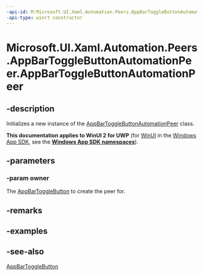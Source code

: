 ```yaml
---
-api-id: M:Microsoft.UI.Xaml.Automation.Peers.AppBarToggleButtonAutomationPeer.#ctor(Microsoft.UI.Xaml.Controls.AppBarToggleButton)
-api-type: winrt constructor
---
```


<!-- Method syntax
public AppBarToggleButtonAutomationPeer(Windows.UI.Xaml.Controls.AppBarToggleButton owner)
-->

# Microsoft.UI.Xaml.Automation.Peers.AppBarToggleButtonAutomationPeer.AppBarToggleButtonAutomationPeer

## -description
Initializes a new instance of the [AppBarToggleButtonAutomationPeer](appbartogglebuttonautomationpeer.md) class.

**This documentation applies to WinUI 2 for UWP** (for [WinUI](/windows/apps/winui/winui3/) in the [Windows App SDK](/windows/apps/windows-app-sdk/), see the **[Windows App SDK namespaces](/windows/windows-app-sdk/api/winrt/)**).

## -parameters
### -param owner
The [AppBarToggleButton](../microsoft.ui.xaml.controls/appbartogglebutton.md) to create the peer for.

## -remarks

## -examples

## -see-also
[AppBarToggleButton](../microsoft.ui.xaml.controls/appbartogglebutton.md)
